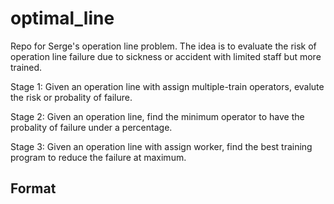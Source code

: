 # optimal_line

Repo for Serge's operation line problem. The idea is to evaluate the risk of operation line failure due to sickness or accident with limited staff but more trained.

Stage 1:
Given an operation line with assign multiple-train operators, evalute the risk or probality of failure.

Stage 2:
Given an operation line, find the minimum operator to have the probality of failure under a percentage.

Stage 3:
Given an operation line with assign worker, find the best training program to reduce the failure at maximum.

## Format
